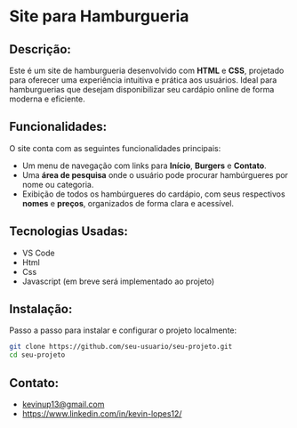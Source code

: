 # Site para Hamburgueria

## Descrição:
Este é um site de hamburgueria desenvolvido com **HTML** e **CSS**, projetado para oferecer uma experiência intuitiva e prática aos usuários.
Ideal para hamburguerias que desejam disponibilizar seu cardápio online de forma moderna e eficiente.

## Funcionalidades:
 O site conta com as seguintes funcionalidades principais:
- Um menu de navegação com links para **Início**, **Burgers** e **Contato**.
- Uma **área de pesquisa** onde o usuário pode procurar hambúrgueres por nome ou categoria.
- Exibição de todos os hambúrgueres do cardápio, com seus respectivos **nomes** e **preços**, organizados de forma clara e acessível.

## Tecnologias Usadas:
- VS Code
- Html
- Css
- Javascript (em breve será implementado ao projeto)
  
## Instalação:
Passo a passo para instalar e configurar o projeto localmente:

```bash
git clone https://github.com/seu-usuario/seu-projeto.git
cd seu-projeto
```

## Contato:
- kevinup13@gmail.com
- https://www.linkedin.com/in/kevin-lopes12/
